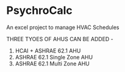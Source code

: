 # PsychroCalc
An excel project to manage HVAC Schedules

THREE TYOES OF AHUS CAN BE ADDED - 

  1. HCAI + ASHRAE 62.1 AHU
  2. ASHRAE 62.1 Single Zone AHU
  3. ASHRAE 62.1 Multi Zone AHU

